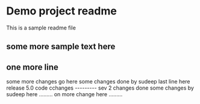 # Demo project readme
This is a sample readme file

## some more sample text here
## one more line
some more changes go here
some changes done by sudeep
last line here
release 5.0 code cchanges ---------
sev 2 changes done
some changes by sudeep here .........
on more change here .........